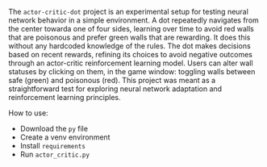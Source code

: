 The `actor-critic-dot` project is an experimental setup for testing neural network behavior in a simple environment.
A dot repeatedly navigates from the center towarda one of four sides, learning over time to avoid red walls that are poisonous and prefer green walls that are rewarding.
It does this without any hardcoded knowledge of the rules.
The dot makes decisions based on recent rewards, refining its choices to avoid negative outcomes through an actor-critic reinforcement learning model.
Users can alter wall statuses by clicking on them, in the game window: toggling walls between safe (green) and poisonous (red).
This project was meant as a straightforward test for exploring neural network adaptation and reinforcement learning principles.

How to use:
- Download the `py` file
- Create a venv environment
- Install `requirements`
- Run `actor_critic.py`
